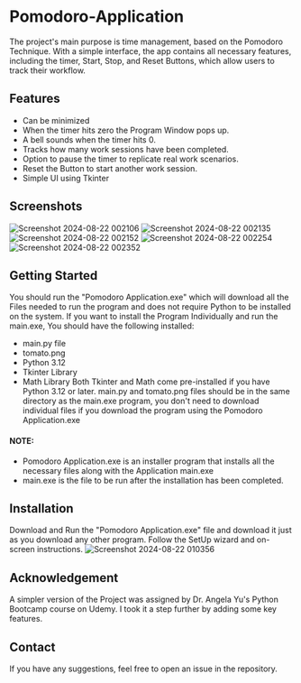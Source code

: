 # Pomodoro-Application
The project's main purpose is time management, based on the Pomodoro Technique. With a simple interface, the app contains all necessary features, including the timer, Start, Stop, and Reset Buttons, which allow users to track their workflow.

## Features
- Can be minimized
- When the timer hits zero the Program Window pops up.
- A bell sounds when the timer hits 0.
- Tracks how many work sessions have been completed.
- Option to pause the timer to replicate real work scenarios.
- Reset the Button to start another work session.
- Simple UI using Tkinter

## Screenshots
![Screenshot 2024-08-22 002106](https://github.com/user-attachments/assets/74b08455-67ce-483e-8e41-2b93008c40cd)
![Screenshot 2024-08-22 002135](https://github.com/user-attachments/assets/31cdbaef-e810-47f2-83f4-6093dbd5f737)
![Screenshot 2024-08-22 002152](https://github.com/user-attachments/assets/2ebb7398-2233-44d1-93f5-6b8911ef6d32)
![Screenshot 2024-08-22 002254](https://github.com/user-attachments/assets/9b527dd6-ac29-41c3-87f8-e6ca11c1b83c)
![Screenshot 2024-08-22 002352](https://github.com/user-attachments/assets/d894477f-d916-4c50-82e4-57b05e69e2d9)

## Getting Started
You should run the "Pomodoro Application.exe" which will download all the Files needed to run the program and does not require Python to be installed on the system.
If you want to install the Program Individually and run the main.exe, You should have the following installed:
- main.py file
- tomato.png
- Python 3.12
- Tkinter Library
- Math Library
Both Tkinter and Math come pre-installed if you have Python 3.12 or later.
main.py and tomato.png files should be in the same directory as the main.exe program, you don't need to download individual files if you download the
program using the Pomodoro Application.exe
#### NOTE:
- Pomodoro Application.exe is an installer program that installs all the necessary files along with the Application main.exe
- main.exe is the file to be run after the installation has been completed.

## Installation
Download and Run the "Pomodoro Application.exe" file and download it just as you download any other program. Follow the SetUp wizard and on-screen instructions.
![Screenshot 2024-08-22 010356](https://github.com/user-attachments/assets/5bae1670-6950-4cc3-91b5-698a7780ad33)


## Acknowledgement
A simpler version of the Project was assigned by Dr. Angela Yu's Python Bootcamp course on Udemy. I took it a step further by adding some key features.

## Contact
If you have any suggestions, feel free to open an issue in the repository.



